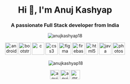 <h1 align="center">Hi 👋, I'm Anuj Kashyap</h1>
<h3 align="center">A passionate Full Stack developer from India</h3>

<p align="center"> <img src="https://komarev.com/ghpvc/?username=anujkashyap18" alt="anujkashyap18" /> </p>

<p align="center"><img src="https://devicons.github.io/devicon/devicon.git/icons/android/android-original-wordmark.svg" alt="android" width="40" height="40"/> <img src="https://devicons.github.io/devicon/devicon.git/icons/bootstrap/bootstrap-plain.svg" alt="bootstrap" width="40" height="40"/> <img src="https://devicons.github.io/devicon/devicon.git/icons/c/c-original.svg" alt="c" width="40" height="40"/> <img src="https://devicons.github.io/devicon/devicon.git/icons/css3/css3-original-wordmark.svg" alt="css3" width="40" height="40"/> <img src="https://www.vectorlogo.zone/logos/figma/figma-icon.svg" alt="figma" width="40" height="40"/> <img src="https://www.vectorlogo.zone/logos/firebase/firebase-icon.svg" alt="firebase" width="40" height="40"/> <img src="https://devicons.github.io/devicon/devicon.git/icons/html5/html5-original-wordmark.svg" alt="html5" width="40" height="40"/> <img src="https://devicons.github.io/devicon/devicon.git/icons/java/java-original-wordmark.svg" alt="java" width="40" height="40"/> <img src="https://devicons.github.io/devicon/devicon.git/icons/photoshop/photoshop-plain.svg" alt="photoshop" width="40" height="40"/></p>

<p align="center" >&nbsp;<img align="center" src="https://github-readme-stats.vercel.app/api?username=anujkashyap18&show_icons=true" alt="anujkashyap18" /></p>

<p align="center">
<a href="https://stackoverflow.com/users/anuj roxxo" target="blank"><img align="center" src="https://cdn.jsdelivr.net/npm/simple-icons@3.0.1/icons/stackoverflow.svg" alt="anuj roxxo" height="30" width="30" /></a>
<a href="https://fb.com/anujkashyap35@yahoo.in" target="blank"><img align="center" src="https://cdn.jsdelivr.net/npm/simple-icons@3.0.1/icons/facebook.svg" alt="anujkashyap35@yahoo.in" height="30" width="30" /></a>
<a href="https://instagram.com/mr.anuj18" target="blank"><img align="center" src="https://cdn.jsdelivr.net/npm/simple-icons@3.0.1/icons/instagram.svg" alt="mr.anuj18" height="30" width="30" /></a>
</p>
